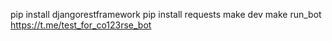 pip install djangorestframework
pip install requests
make dev
make run_bot
https://t.me/test_for_co123rse_bot
